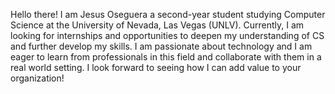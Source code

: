 Hello there!
I am Jesus Oseguera a second-year student studying
Computer Science at the University of Nevada, Las Vegas (UNLV).
Currently, I am looking for internships and opportunities to deepen
my understanding of CS and further develop my skills.
I am passionate about technology and I am eager to learn from professionals in
this field and collaborate with them in a real world setting.
I look forward to seeing how I can add value to your organization!
